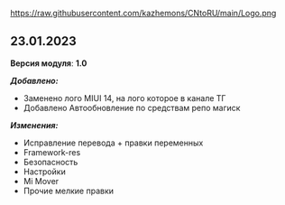 https://raw.githubusercontent.com/kazhemons/CNtoRU/main/Logo.png

## 23.01.2023 ##

**Версия модуля**: **1.0**

***Добавлено:***
- Заменено лого MIUI 14, на лого которое в канале ТГ
- Добавлено Автообновление по средствам репо магиск

***Изменения:***
- Исправление перевода + правки переменных
- Framework-res
- Безопасность
- Настройки
- Mi Mover
- Прочие мелкие правки

